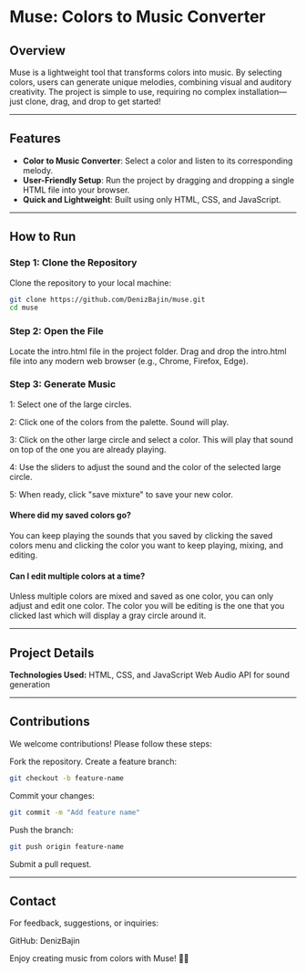 # Muse: Colors to Music Converter  

## Overview  
Muse is a lightweight tool that transforms colors into music. By selecting colors, users can generate unique melodies, combining visual and auditory creativity. The project is simple to use, requiring no complex installation—just clone, drag, and drop to get started!  

---

## Features  
- **Color to Music Converter**: Select a color and listen to its corresponding melody.  
- **User-Friendly Setup**: Run the project by dragging and dropping a single HTML file into your browser.  
- **Quick and Lightweight**: Built using only HTML, CSS, and JavaScript.  

---

## How to Run  

### Step 1: Clone the Repository  
Clone the repository to your local machine:  
```bash  
git clone https://github.com/DenizBajin/muse.git  
cd muse  
```

### Step 2: Open the File
Locate the intro.html file in the project folder.
Drag and drop the intro.html file into any modern web browser (e.g., Chrome, Firefox, Edge).

### Step 3: Generate Music
1: Select one of the large circles.

2: Click one of the colors from the palette. Sound will play.

3: Click on the other large circle and select a color. This will play that sound on top of the one you are already playing.

4: Use the sliders to adjust the sound and the color of the selected large circle.

5: When ready, click "save mixture" to save your new color.

#### Where did my saved colors go?

You can keep playing the sounds that you saved by clicking the saved colors menu and clicking the color you want to keep playing, mixing, and editing.

#### Can I edit multiple colors at a time?

Unless multiple colors are mixed and saved as one color, you can only adjust and edit one color. The color you will be editing is the one that you clicked last which will display a gray circle around it.

---

## Project Details
**Technologies Used:**
HTML, CSS, and JavaScript
Web Audio API for sound generation

---

## Contributions
We welcome contributions! Please follow these steps:

Fork the repository.
Create a feature branch:
```bash
git checkout -b feature-name
```
Commit your changes:
```bash
git commit -m "Add feature name"
```
Push the branch:
```bash
git push origin feature-name
``` 
Submit a pull request.

---

## Contact
For feedback, suggestions, or inquiries:

GitHub: DenizBajin

Enjoy creating music from colors with Muse! 🎨🎵
